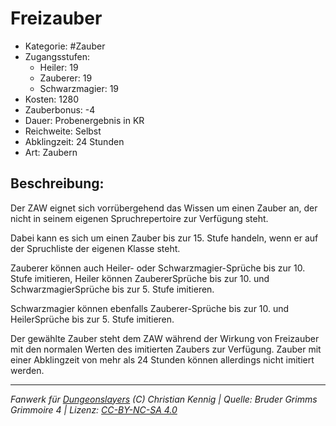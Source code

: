 # Freizauber

- Kategorie: #Zauber
- Zugangsstufen:
  - Heiler: 19
  - Zauberer: 19
  - Schwarzmagier: 19
- Kosten: 1280
- Zauberbonus: -4
- Dauer: Probenergebnis in KR
- Reichweite: Selbst
- Abklingzeit: 24 Stunden
- Art: Zaubern

## Beschreibung:

Der ZAW eignet sich vorrübergehend das Wissen um einen Zauber an, der nicht in seinem eigenen Spruchrepertoire zur Verfügung steht.

Dabei kann es sich um einen Zauber bis zur 15. Stufe handeln, wenn er auf der Spruchliste der eigenen Klasse steht.

Zauberer können auch Heiler- oder Schwarzmagier-Sprüche bis zur 10. Stufe imitieren, Heiler können ZaubererSprüche bis zur 10. und SchwarzmagierSprüche bis zur 5. Stufe imitieren.

Schwarzmagier können ebenfalls Zauberer-Sprüche bis zur 10. und HeilerSprüche bis zur 5. Stufe imitieren.

Der gewählte Zauber steht dem ZAW während der Wirkung von Freizauber mit den normalen Werten des imitierten Zaubers zur Verfügung. Zauber mit einer Abklingzeit von mehr als 24 Stunden können allerdings nicht imitiert werden.

---

_Fanwerk für [Dungeonslayers](https://www.dungeonslayers.net/) (C) Christian Kennig | Quelle: Bruder Grimms Grimmoire 4 | Lizenz: [CC-BY-NC-SA 4.0](https://creativecommons.org/licenses/by-nc-sa/4.0/deed.de)_
